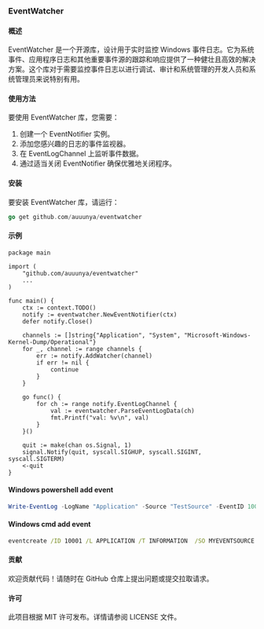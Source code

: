 ### EventWatcher
#### 概述
EventWatcher 是一个开源库，设计用于实时监控 Windows 事件日志。它为系统事件、应用程序日志和其他重要事件源的跟踪和响应提供了一种健壮且高效的解决方案。这个库对于需要监控事件日志以进行调试、审计和系统管理的开发人员和系统管理员来说特别有用。

#### 使用方法
要使用 EventWatcher 库，您需要：

1. 创建一个 EventNotifier 实例。
2. 添加您感兴趣的日志的事件监视器。
3. 在 EventLogChannel 上监听事件数据。
4. 通过适当关闭 EventNotifier 确保优雅地关闭程序。

#### 安装
要安装 EventWatcher 库，请运行：

```go
go get github.com/auuunya/eventwatcher
```

#### 示例

```golang
package main

import (
	"github.com/auuunya/eventwatcher"
    ...
)

func main() {
	ctx := context.TODO()
	notify := eventwatcher.NewEventNotifier(ctx)
	defer notify.Close()

	channels := []string{"Application", "System", "Microsoft-Windows-Kernel-Dump/Operational"}
	for _, channel := range channels {
		err := notify.AddWatcher(channel)
		if err != nil {
			continue
		}
	}

	go func() {
		for ch := range notify.EventLogChannel {
			val := eventwatcher.ParseEventLogData(ch)
			fmt.Printf("val: %v\n", val)
		}
	}()

	quit := make(chan os.Signal, 1)
	signal.Notify(quit, syscall.SIGHUP, syscall.SIGINT, syscall.SIGTERM)
	<-quit
}

```

#### Windows powershell add event
```Powershell
Write-EventLog -LogName "Application" -Source "TestSource" -EventID 1000 -EntryType Information -Message "Application Test Info"
```
#### Windows cmd add event
```cmd
eventcreate /ID 10001 /L APPLICATION /T INFORMATION  /SO MYEVENTSOURCE /D "Test Application Infomation"
```

#### 贡献
欢迎贡献代码！请随时在 GitHub 仓库上提出问题或提交拉取请求。

#### 许可
此项目根据 MIT 许可发布。详情请参阅 LICENSE 文件。